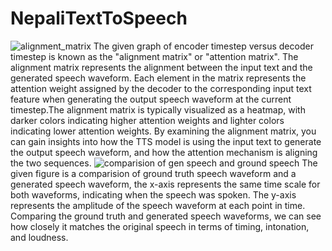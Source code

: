 # NepaliTextToSpeech
![alignment_matrix](https://github.com/shikshya-max/NepaliTextToSpeech/assets/51810639/aeacfa23-b62d-464d-af49-3027e9764869)
The given graph of encoder timestep versus decoder timestep is known as the "alignment matrix" or "attention matrix". The alignment matrix represents the alignment between the input text and the generated speech waveform. Each element in the matrix represents the attention weight assigned by the decoder to the corresponding input text feature when generating the output speech waveform at the current timestep.The alignment matrix is typically visualized as a heatmap, with darker colors indicating higher attention weights and lighter colors indicating lower attention weights. By examining the alignment matrix, you can gain insights into how the TTS model is using the input text to generate the output speech waveform, and how the attention mechanism is aligning the two sequences.
![comparision of gen speech and ground speech](https://github.com/shikshya-max/NepaliTextToSpeech/assets/51810639/fa095e7f-a5f9-40d1-b758-d20d4e078d19)
The given figure is a comparision of ground truth speech waveform and a generated speech waveform, the x-axis represents the same time scale for both waveforms, indicating when the speech was spoken. The y-axis represents the amplitude of the speech waveform at each point in time. Comparing the ground truth and generated speech waveforms, we can see how closely it matches the original speech in terms of timing, intonation, and loudness.
